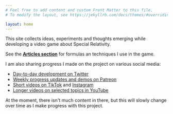 ```yaml
---
# Feel free to add content and custom Front Matter to this file.
# To modify the layout, see https://jekyllrb.com/docs/themes/#overriding-theme-defaults

layout: home
---
```


This site collects ideas, experiments and thoughts emerging while developing
a video game about Special Relativity.

See the **[Articles section](articles)** for formulas an techniques I use in the game.

I am also sharing progress I made on the project on various social media:

- [Day-to-day development on Twitter](https://www.twitter.com/relativisticg)
- [Weekly progress updates and demos on Patreon](https://www.patreon.com/relativisticgame)
- [Short videos on TikTok](https://www.tiktok.com/@relativisticgame) and
  [Instagram](https://www.instagram.com/relativisticgame/)
- [Longer videos on selected topics in YouTube](https://www.youtube.com/@relativisticgame)

At the moment, there isn't much content in there, but this will slowly change over time
as I make progress with this project.
